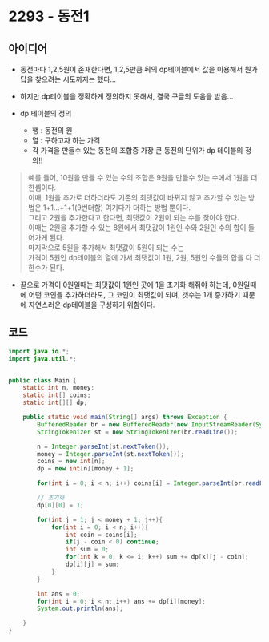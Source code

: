 # 2293 - 동전1


## 아이디어

* 동전마다 1,2,5원이 존재한다면, 1,2,5만큼 뒤의 dp테이블에서 값을 이용해서 뭔가 답을 찾으려는 시도까지는 했다...

* 하지만 dp테이블을 정확하게 정의하지 못해서, 결국 구글의 도움을 받음...


* dp 테이블의 정의
    - 행 : 동전의 원
    - 열 : 구하고자 하는 가격
    - 각 가격을 만들수 있는 동전의 조합중 가장 큰 동전의 단위가 dp 테이블의 정의!!

> 예를 들어, 10원을 만들 수 있는 수의 조합은 9원을 만들수 있는 수에서 1원을 더한셈이다.<br>
> 이때, 1원을 추가로 더하더라도 기존의 최댓값이 바뀌지 않고 추가할 수 있는 방법은 1+1...+1+1(9번더함) 여기다가 더하는 방법 뿐이다.<br>
> 그리고 2원을 추가한다고 한다면, 최댓값이 2원이 되는 수를 찾아야 한다.<br>
> 이때는 2원을 추가할 수 있는 8원에서 최댓값이 1원인 수와 2원인 수의 합이 들어가게 된다.<br>
> 마지막으로 5원을 추가해서 최댓값이 5원이 되는 수는<br>
> 가격이 5원인 dp테이블의 열에 가서 최댓값이 1원, 2원, 5원인 수들의 합을 다 더한수가 된다.<br>

* 끝으로 가격이 0원일때는 최댓값이 1원인 곳에 1을 초기화 해줘야 하는데, 0원일때에 어떤 코인을 추가하더라도, 그 코인이 최댓값이 되며, 갯수는 1개 증가하기 때문에 자연스러운 dp테이블을 구성하기 위함이다.





## 코드

```java
import java.io.*;
import java.util.*;


public class Main {
    static int n, money;
    static int[] coins;
    static int[][] dp;

    public static void main(String[] args) throws Exception {
        BufferedReader br = new BufferedReader(new InputStreamReader(System.in));
        StringTokenizer st = new StringTokenizer(br.readLine());

        n = Integer.parseInt(st.nextToken());
        money = Integer.parseInt(st.nextToken());
        coins = new int[n];
        dp = new int[n][money + 1];

        for(int i = 0; i < n; i++) coins[i] = Integer.parseInt(br.readLine());

        // 초기화
        dp[0][0] = 1;

        for(int j = 1; j < money + 1; j++){
            for(int i = 0; i < n; i++){     
                int coin = coins[i];
                if(j - coin < 0) continue;
                int sum = 0;
                for(int k = 0; k <= i; k++) sum += dp[k][j - coin];
                dp[i][j] = sum;
            }
        }

        int ans = 0;
        for(int i = 0; i < n; i++) ans += dp[i][money];
        System.out.println(ans);

    }
}
```